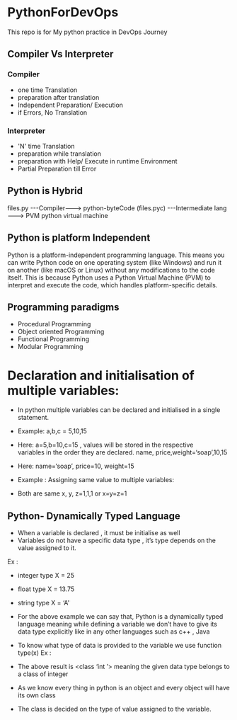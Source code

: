 # PythonForDevOps
This repo is for My python practice in DevOps Journey

## Compiler Vs Interpreter
### Compiler
- one time Translation     
- preparation after translation 
- Independent Preparation/ Execution 
- if Errors, No Translation   

### Interpreter
- 'N' time Translation
- preparation while translation 
- preparation with Help/ Execute in runtime Environment
- Partial Preparation till Error

## Python is Hybrid
         
files.py  ---Compiler--->  python-byteCode  (files.pyc) ---Intermediate lang ---> PVM python virtual machine

## Python is platform Independent
Python is a platform-independent programming language. This means you can write Python code on one operating system (like Windows) and run it on another (like macOS or Linux) without any modifications to the code itself. This is because Python uses a Python Virtual Machine (PVM) to interpret and execute the code, which handles platform-specific details. 

## Programming paradigms 
- Procedural Programming 
- Object oriented Programming
- Functional Programming
- Modular Programming

# Declaration and initialisation of multiple variables:
- In python multiple variables can be declared and initialised in a
single statement.
- Example: 
a,b,c = 5,10,15
- Here:
 a=5,b=10,c=15 , values will be stored in the respective 	 	 	
 variables in the order they are declared.
name, price,weight=‘soap’,10,15
- Here:
name=‘soap’, price=10, weight=15

- Example : Assigning same value to multiple variables:
		
- Both are same x, y, z=1,1,1 or	 	 x=y=z=1 

## Python- Dynamically Typed Language

- When a variable is declared , it must be initialise as well
- Variables do not have a specific data type , it’s type depends on the value assigned to
it.

Ex :
- integer type X = 25
- float type X = 13.75
- string type X = ‘A'

- For the above example we can say that, Python is a dynamically typed language
meaning while defining a variable we don’t have to give its data type explicitly like in any
other languages such as c++ , Java

- To know what type of data is provided to the variable we use function type(x)
Ex :
- The above result is <class ‘int ’> meaning the given data type belongs to a class of
integer
- As we know every thing in python is an object and every object will have its own class
- The class is decided on the type of value assigned to the variable.

